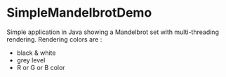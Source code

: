 SimpleMandelbrotDemo
====================

Simple application in Java showing a Mandelbrot set with multi-threading rendering.
Rendering colors are :
- black & white
- grey level
- R or G or B color